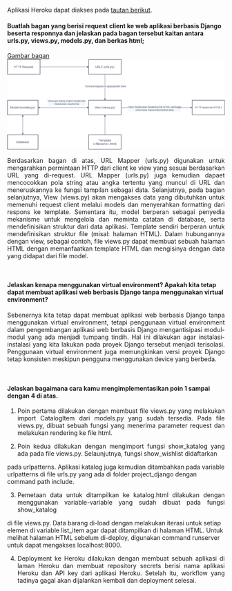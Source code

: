Aplikasi Heroku dapat diakses pada [tautan berikut](http://katalog-tugas2.herokuapp.com/katalog/).
<br />

#### Buatlah bagan yang berisi request client ke web aplikasi berbasis Django beserta responnya dan jelaskan pada bagan tersebut kaitan antara urls.py, views.py, models.py, dan berkas html;

[Gambar bagan](https://raw.githubusercontent.com/azmirahmadisha/Tugas-2/main/katalog/Flowchart.png)
![Image](/katalog/Flowchart.png)

<p align="justify"> Berdasarkan bagan di atas, URL Mapper (urls.py) digunakan untuk mengarahkan permintaan HTTP dari client ke view yang sesuai berdasarkan URL yang di-request. URL Mapper (urls.py) juga kemudian dapaet mencocokkan pola string atau angka tertentu yang muncul di URL dan meneruskannya ke fungsi tampilan sebagai data. Selanjutnya, pada bagian selanjutnya, View (views.py) akan mengakses data yang dibutuhkan untuk memenuhi request client melalui models dan menyerahkan formatting dari respons ke template. Sementara itu, model berperan sebagai penyedia mekanisme untuk mengelola dan meminta catatan di database, serta mendefinisikan struktur dari data aplikasi. Template sendiri berperan untuk mendefinisikan struktur file (misal: halaman HTML). Dalam hubungannya dengan view, sebagai contoh, file views.py dapat membuat sebuah halaman HTML dengan memanfaatkan template HTML dan mengisinya dengan data yang didapat dari file model. </p>

<br />

#### Jelaskan kenapa menggunakan virtual environment? Apakah kita tetap dapat membuat aplikasi web berbasis Django tanpa menggunakan virtual environment?

<p align="justify"> Sebenernya kita tetap dapat membuat aplikasi web berbasis Django tanpa menggunakan virtual environment, tetapi
penggunaan virtual environment dalam pengembangan aplikasi web berbasis Django mengantisipasi modul-modul yang ada
menjadi tumpang tindih. Hal ini dilakukan agar instalasi-instalasi yang kita lakukan pada proyek Django tersebut
menjadi terisolasi. Penggunaan virtual environment juga memungkinkan versi proyek Django tetap konsisten meskipun
pengguna menggunakan device yang berbeda. </p>


<br />

#### Jelaskan bagaimana cara kamu mengimplementasikan poin 1 sampai dengan 4 di atas.

1. <p align="justify">Poin pertama dilakukan dengan membuat file views.py yang melakukan import CatalogItem dari models.py yang sudah tersedia. Pada file views.py, dibuat sebuah fungsi yang menerima parameter request dan melakukan rendering ke file html. </p>

2. <p align="justify">Poin kedua dilakukan dengan mengimport fungsi show_katalog yang ada pada file views.py. Selaunjutnya, fungsi show_wishlist didaftarkan
pada urlpatterns. Aplikasi katalog juga kemudian ditambahkan pada variable urlpatterns di file urls.py yang ada di folder project_django dengan command path include. </p>

3. <p align="justify">Pemetaan data untuk ditampilkan ke katalog.html dilakukan dengan menggunakan variable-variable yang sudah dibuat pada fungsi show_katalog
di file views.py. Data barang di-load dengan melakukan iterasi untuk setiap elemen di variable list_item agar dapat ditampilkan di halaman HTML. Untuk melihat halaman HTML sebelum di-deploy, digunakan command runserver untuk dapat mengakses localhost:8000. </p>

4. <p align="justify">Deployment ke Heroku dilakukan dengan membuat sebuah aplikasi di laman Heroku dan membuat repository secrets berisi nama aplikasi Heroku dan API key dari aplikasi Heroku. Setelah itu, workflow yang tadinya gagal akan dijalankan kembali dan deployment selesai. </p>
